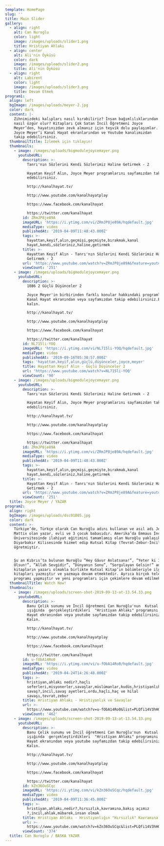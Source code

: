 ```yaml
---
template: HomePage
slug: ''
title: Main Slider
gallery:
  - align: right
    alt: Can Nuroglu
    color: light
    image: /images/uploads/slider1.png
    title: Hristiyan Ahlakı
  - align: center
    alt: Ali'nin Öyküsü
    color: dark
    image: /images/uploads/slider2.png
    title: Ali'nin Öyküsü
  - align: right
    alt: Labirent
    color: light
    image: /images/uploads/slider3.png
    title: Devam Etmek
program1:
  align: left
  bgImage: /images/uploads/meyer-2.jpg
  color: dark
  content: |-
    Zihnimizdeki kalıpları nasıl kırabiliriz? İnsan bağımlılıklarından
    nasıl özgür olur? Kitapları Çok Satan İncil Öğretmeni Joyce
    Meyer’den, hayatınızdan zevk almanız için teşvik dolu paylaşımlar.
    Joyce Meyer’i Kanal Hayat ekranlarından ve Youtube kanalımızdan
    takip edebilirsiniz.
  thumbnailTitle: İzlemek için tıklayın!
  thumbnails:
    - image: /images/uploads/bigmodulejoycemayer.png
      youtubeURL:
        description: >-
          Tanrı'nın Sözlerini Kendi Sözlerimiz Haline Getirmek - 2

          Hayatan Keyif Alın, Joyce Meyer programlarını sayfamızdan takip
          edebilirsiniz.

          http://kanalhayat.tv/

          http://www.youtube.com/kanalhayatplay

          https://www.facebook.com/kanalhayat

          https://twitter.com/kanalhayat
        id: ZRmJP8je89A
        imageURL: 'https://i.ytimg.com/vi/ZRmJP8je89A/hqdefault.jpg'
        mediaType: video
        publishedAt: '2019-04-09T11:48:43.000Z'
        tags: >-
          hayattan,keyif,alın,geçmişi,geçmişte,bırakmak,kanal
          hayat,kendi,sözleriniz,haline,getirmek
        title: >-
          Hayattan Keyif Alın - Tanrı'nın Sözlerini Kendi Sözlerimiz Haline
          Getirmek - 2
        url: 'https://www.youtube.com/watch?v=ZRmJP8je89A&feature=youtu.be'
        viewCount: '251'
    - image: /images/uploads/bigmodulejoycemayer.png
      youtubeURL:
        description: >-
          1086 2 Güçlü Düşünceler 2

          Joyce Meyer'in birbirinden farklı konular hakkındaki programlarını
          Kanal Hayat ekranından veya sayfamızdan takip edebilirsiniz.Esen
          kalın.

          http://kanalhayat.tv/

          http://www.youtube.com/kanalhayatplay

          https://www.facebook.com/kanalhayat

          https://twitter.com/kanalhayat
        id: NL715li-YOQ
        imageURL: 'https://i.ytimg.com/vi/NL715li-YOQ/hqdefault.jpg'
        mediaType: video
        publishedAt: '2019-09-16T05:38:57.000Z'
        tags: 'hayattan,keyif,alın,güçlü,düşünceler,joyce,meyer'
        title: Hayattan Keyif Alın - Güçlü Düşünceler 2
        url: 'https://www.youtube.com/watch?v=NL715li-YOQ'
        viewCount: '90'
    - image: /images/uploads/bigmodulejoycemayer.png
      youtubeURL:
        description: >-
          Tanrı'nın Sözlerini Kendi Sözlerimiz Haline Getirmek - 2

          Hayatan Keyif Alın, Joyce Meyer programlarını sayfamızdan takip
          edebilirsiniz.

          http://kanalhayat.tv/

          http://www.youtube.com/kanalhayatplay

          https://www.facebook.com/kanalhayat

          https://twitter.com/kanalhayat
        id: ZRmJP8je89A
        imageURL: 'https://i.ytimg.com/vi/ZRmJP8je89A/hqdefault.jpg'
        mediaType: video
        publishedAt: '2019-04-09T11:48:43.000Z'
        tags: >-
          hayattan,keyif,alın,geçmişi,geçmişte,bırakmak,kanal
          hayat,kendi,sözleriniz,haline,getirmek
        title: >-
          Hayattan Keyif Alın - Tanrı'nın Sözlerini Kendi Sözlerimiz Haline
          Getirmek - 2
        url: 'https://www.youtube.com/watch?v=ZRmJP8je89A&feature=youtu.be'
        viewCount: '251'
  title: Joyce Meyer / YAZAR
program2:
  align: right
  bgImage: /images/uploads/dsc01005.jpg
  color: dark
  content: >-
    Türkiye’de, Türkçe olarak Can Nuroğlu adını kullanan ve asıl adı Jerry
    Mattix olan yazar, evli ve 3 çocuk babasıdır. Amerika’da Emmaus İncil
    Üniversitesinde ilahiyat eğitimini tamamlamış olan Nuroğlu yaklaşık 11 yıl
    Diyarbakır Kilisesinde hizmet edip Kutsal Kitap (Tevrat-Zebur-İncil)
    öğretmiştir.


    Şu an Kıbrıs’ta bulunan Nuroğlu ”Hey Gâvur Anlatsana!”, ”Yeter ki İnsan
    Olsun!”, ”Allah Sevgidir”, ”Dünyanın Sonu”, “Sorgulayan Gelsin!” adlı
    kitapların yazarı olmakla birlikte Kutsal Kitap’ın bölümleriyle ilgili yorum
    kitapları yazmıştır ve yazmaya devam etmektedir. Ayrıca birçok televizyon
    programı yapmıştır ve yeni programları için çekimlere devam edilmektedir.
  thumbnailTitle: Watch Now!
  thumbnails:
    - image: /images/uploads/screen-shot-2019-09-13-at-13.54.33.png
      youtubeURL:
        description: >-
          Banu Çelik sunumu ve İncil öğretmeni Can Nuroğlu'nun  Kutsal Kitap
          ışığında  gerçekleştirdikleri  "Hristiyan Ahlakı" programını Kanal
          Hayat ekranından veya youtube sayfamızdan takip edebilirsiniz.Esen
          Kalın.

          http://kanalhayat.tv/

          http://www.youtube.com/kanalhayatplay

          https://www.facebook.com/kanalhayat

          https://twitter.com/kanalhayat
        id: u-fObA14Ro0
        imageURL: 'https://i.ytimg.com/vi/u-fObA14Ro0/hqdefault.jpg'
        mediaType: video
        publishedAt: '2019-04-24T14:26:48.000Z'
        tags: >-
          hristiyan,ahlakı nedir?,haçlı
          seferleri,misyonerler,savaşlar,müslümanlar,kudüs,hristiyanlık ve
          savaş?,incil,savaş ayetleri,ordu,haçlı,haç ve hilal
          savaşı,tevrat,zebur
        title: Hristiyan Ahlakı - Hristiyanlık ve Savaşlar
        url: >-
          https://www.youtube.com/watch?v=u-fObA14Ro0&list=PLQfi14V3hH0KcWHHuz9dinoQy3i-Rftjy&index=7
        viewCount: '462'
    - image: /images/uploads/screen-shot-2019-09-13-at-13.54.33.png
      youtubeURL:
        description: >-
          Banu Çelik sunumu ve İncil öğretmeni Can Nuroğlu'nun  Kutsal Kitap
          ışığında  gerçekleştirdikleri  "Hristiyan Ahlakı" programını Kanal
          Hayat ekranından veya youtube sayfamızdan takip edebilirsiniz.Esen
          Kalın.

          http://kanalhayat.tv/

          http://www.youtube.com/kanalhayatplay

          https://www.facebook.com/kanalhayat

          https://twitter.com/kanalhayat
        id: kZn36OuSCqc
        imageURL: 'https://i.ytimg.com/vi/kZn36OuSCqc/hqdefault.jpg'
        mediaType: video
        publishedAt: '2019-04-09T11:36:45.000Z'
        tags: >-
          hristiyan,ahlakı,nedir?,hırsızlık,kavramına,bakış açımız
          ?,incil,ahlak,mübarek,insan olmak
        title: Hristiyan Ahlakı - Hristiyanlığın "Hırsızlık" Kavramına Bakışı Nedir?
        url: >-
          https://www.youtube.com/watch?v=kZn36OuSCqc&list=PLQfi14V3hH0KcWHHuz9dinoQy3i-Rftjy&index=8
        viewCount: '374'
  title: Can Nuroglu / BASKA YAZAR
---
```


